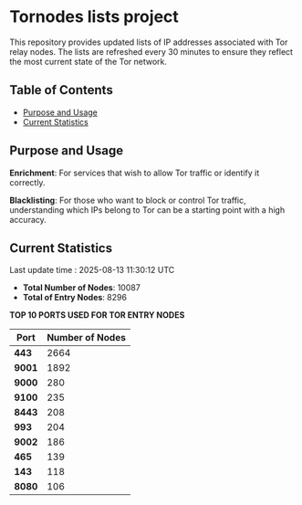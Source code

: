 # Tornodes lists project

This repository provides updated lists of IP addresses associated with Tor relay nodes. The lists are refreshed every 30 minutes to ensure they reflect the most current state of the Tor network.

## Table of Contents

- [Purpose and Usage](#purpose-and-usage)
- [Current Statistics](#current-statistics)


## Purpose and Usage

**Enrichment**: For services that wish to allow Tor traffic or identify it correctly.

**Blacklisting**: For those who want to block or control Tor traffic, understanding which IPs belong to Tor can be a starting point with a high accuracy.

## Current Statistics

Last update time : 2025-08-13 11:30:12 UTC

- **Total Number of Nodes**: 10087
- **Total of Entry Nodes**: 8296

**TOP 10 PORTS USED FOR TOR ENTRY NODES**

| **Port** | **Number of Nodes** |
|------|-----------------|
| **443**   | 2664  |
| **9001**   | 1892  |
| **9000**   | 280  |
| **9100**   | 235  |
| **8443**   | 208  |
| **993**   | 204  |
| **9002**   | 186  |
| **465**   | 139  |
| **143**   | 118  |
| **8080**   | 106  |

